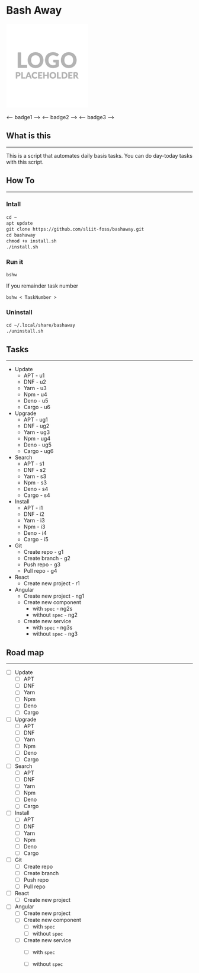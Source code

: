 # Bash Away

![Logo](./index.png)

<-- badge1 --> <-- badge2 --> <-- badge3 -->

## What is this 
---
This is a script that automates daily basis tasks. You can do day-today tasks with this script.

## How To
---
### Intall

```
cd ~
apt update
git clone https://github.com/sliit-foss/bashaway.git
cd bashaway
chmod +x install.sh
./install.sh
```
### Run it

```
bshw
```
If you remainder task number

```
bshw < TaskNumber >
```

### Uninstall

``` 
cd ~/.local/share/bashaway 
./uninstall.sh
```
## Tasks
---
* Update
    * APT   - u1
    * DNF   - u2
    * Yarn  - u3
    * Npm   - u4
    * Deno  - u5
    * Cargo - u6
* Upgrade
    * APT   - ug1
    * DNF   - ug2
    * Yarn  - ug3
    * Npm   - ug4
    * Deno  - ug5
    * Cargo - ug6
* Search
    * APT   - s1
    * DNF   - s2
    * Yarn  - s3
    * Npm   - s3
    * Deno  - s4
    * Cargo - s4
* Install
    * APT   - i1
    * DNF   - i2
    * Yarn  - i3
    * Npm   - i3
    * Deno  - i4
    * Cargo - i5
* Git
    * Create repo   - g1
    * Create branch - g2
    * Push repo - g3
    * Pull repo - g4
* React 
    * Create new project    - r1   
* Angular 
    * Create new project    - ng1
    * Create new component
        * with `spec`   - ng2s
        * without `spec`    - ng2
    * Create new service
        * with `spec`   - ng3s
        * without `spec`    - ng3

## Road map
---
- [ ] Update
    - [ ] APT
    - [ ] DNF
    - [ ] Yarn
    - [ ] Npm
    - [ ] Deno
    - [ ] Cargo
- [ ] Upgrade
    - [ ] APT
    - [ ] DNF
    - [ ] Yarn
    - [ ] Npm
    - [ ] Deno
    - [ ] Cargo
- [ ] Search
    - [ ] APT
    - [ ] DNF
    - [ ] Yarn
    - [ ] Npm
    - [ ] Deno
    - [ ] Cargo
- [ ] Install
    - [ ] APT
    - [ ] DNF
    - [ ] Yarn
    - [ ] Npm
    - [ ] Deno
    - [ ] Cargo
- [ ] Git
    - [ ] Create repo
    - [ ] Create branch
    - [ ] Push repo
    - [ ] Pull repo
- [ ] React 
    - [ ] Create new project   
- [ ] Angular 
    - [ ] Create new project
    - [ ] Create new component
        - [ ] with `spec`
        - [ ] without `spec`
    - [ ] Create new service
        - [ ] with `spec`
        - [ ] without `spec`


